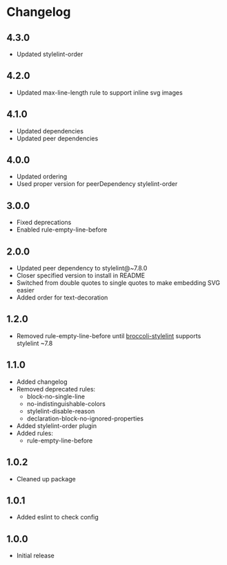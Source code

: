 # Changelog

## 4.3.0

- Updated stylelint-order

## 4.2.0

- Updated max-line-length rule to support inline svg images

## 4.1.0

- Updated dependencies
- Updated peer dependencies

## 4.0.0

- Updated ordering
- Used proper version for peerDependency stylelint-order


## 3.0.0

- Fixed deprecations
- Enabled rule-empty-line-before


## 2.0.0

- Updated peer dependency to stylelint@~7.8.0
- Closer specified version to install in README
- Switched from double quotes to single quotes to make embedding SVG easier
- Added order for text-decoration


## 1.2.0

- Removed rule-empty-line-before until [broccoli-stylelint](https://github.com/billybonks/broccoli-stylelint)
  supports stylelint ~7.8


## 1.1.0

- Added changelog
- Removed deprecated rules:
	- block-no-single-line
	- no-indistinguishable-colors
	- stylelint-disable-reason
	- declaration-block-no-ignored-properties
- Added stylelint-order plugin
- Added rules:
	- rule-empty-line-before


## 1.0.2

- Cleaned up package


## 1.0.1

- Added eslint to check config


## 1.0.0 

- Initial release
